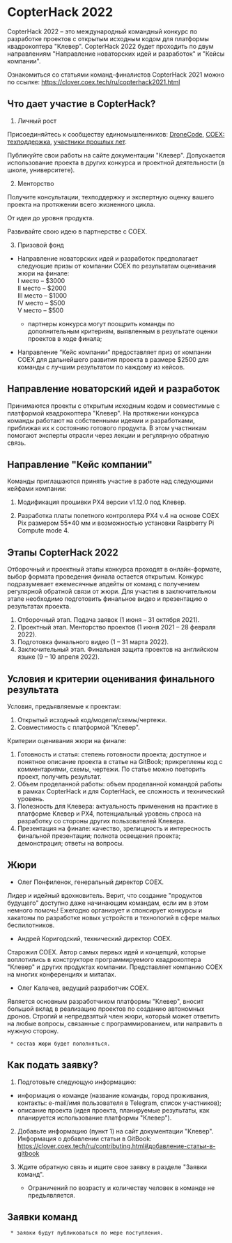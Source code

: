 # CopterHack 2022

CopterHack 2022 – это международный командный конкурс по разработке проектов с открытым исходным кодом для платформы квадрокоптера "Клевер". CopterHack 2022 будет проходить по двум направлениям "Направление новаторских идей и разработок" и "Кейсы компании".

Ознакомиться со статьями команд-финалистов CopterHack 2021 можно по ссылке: https://clover.coex.tech/ru/copterhack2021.html

## Что дает участие в CopterHack?

1. Личный рост

Присоединяйтесь к сообществу единомышленников: [DroneCode](https://t.me/DroneCode), [COEX: техподдержка](https://t.me/COEXHelpdesk), [участники прошлых лет](https://t.me/CopterHack).

Публикуйте свои работы на сайте документации "Клевер". 
Допускается использование проекта в других конкурса и проектной деятельности (в школе, университете).

2. Менторство 

Получите консультации, техподдержку и экспертную оценку вашего проекта на протяжении всего жизненного цикла. 

От идеи до уровня продукта.

Развивайте свою идею в партнерстве с COEX.

3. Призовой фонд

  * Направление новаторских идей и разработок предполагает следующие призы от компании COEX по результатам оценивания жюри на финале:  
  I место – $3000   
  II место – $2000   
  III место – $1000   
  IV место – $500   
  V место – $500 

     * партнеры конкурса могут поощрить команды по дополнительным критериям, выявленным в результате оценки проектов в ходе финала;

  * Направление “Кейс компании” предоставляет приз от компании COEX для дальнейшего развития проекта в размере $2500 для команды с лучшим результатом по каждому из кейсов.

## Направление новаторский идей и разработок

Принимаются  проекты с открытым исходным кодом и совместимые с платформой квадрокоптера "Клевер". На протяжении конкурса команды работают на собственными идеями и разработками, приближая их к состоянию готового продукта. В этом участникам помогают эксперты отрасли через лекции и регулярную обратную связь.

## Направление "Кейс компании"

Команды приглашаются принять участие в работе над следующими кейфами компании:

1. Модификация прошивки PX4 версии v1.12.0 под Клевер.

2. Разработка платы полетного контроллера PX4 v.4 на основе COEX Pix размером 55*40 мм и возможностью установки Raspberry Pi Compute mode 4.
 
## Этапы CopterHack 2022

Отборочный и проектный этапы конкурса проходят в онлайн-формате, выбор формата проведения финала остается открытым. Конкурс подразумевает ежемесячные апдейты от команд с получением регулярной обратной связи от жюри. Для участия в заключительном этапе необходимо подготовить финальное видео и презентацию о результатах проекта.

1. Отборочный этап. Подача заявок (1 июня – 31 октября 2021).
2. Проектный этап. Менторство проектов (1 июня 2021 – 28 февраля 2022).
3. Подготовка финального видео (1 – 31 марта 2022).
4. Заключительный этап. Финальная защита проектов на английском языке (9 – 10 апреля 2022).

## Условия и критерии оценивания финального результата

Условия, предъявляемые к проектам:
1. Открытый исходный код/модели/схемы/чертежи.
2. Совместимость с платформой "Клевер".

Критерии оценивания жюри на финале: 
1. Готовность и статья: степень готовности проекта; доступное и понятное описание проекта в статье на GitBook; прикреплены код с комментариями, схемы, чертежи. По статье можно повторить проект, получить результат.
2. Объем проделанной работы: объем проделанной командой работы в рамках CopterHack и для CopterHack, ее сложность и технический уровень.
3. Полезность для Клевера: актуальность применения на практике в платформе Клевер и PX4, потенциальный уровень спроса на разработку со стороны других пользователей Клевера.
4. Презентация на финале: качество, зрелищность и интересность финальной презентации; полнота освещения проекта; демонстрация; ответы на вопросы.

## Жюри

  * Олег Понфиленок, генеральный директор COEX.
  

Лидер и идейный вдохновитель. Верит, что создание "продуктов будущего" доступно даже начинающим командам, если им в этом немного помочь! Ежегодно организует и спонсирует конкурсы и хакатоны по разработке новых устройств и технологий в сфере малых беспилотников.
  * Андрей Коригодский, технический директор COEX.
  

Старожил COEX. Автор самых первых идей и концепций, которые воплотились в конструкторе программируемого квадрокоптера "Клевер" и других продуктах компании. Представляет компанию COEX на многих конференциях и митапах.
  * Олег Калачев, ведущий разработчик COEX.
  

Является основным разработчиком платформы "Клевер", вносит большой вклад в реализацию проектов по созданию автономных дронов. Строгий и непредвзятый член жюри, который может ответить на любые вопросы, связанные с программированием, или направить в нужную сторону. 

     * состав жюри будет пополняться.

## Как подать заявку?

1. Подготовьте следующую информацию:
  * информация о команде (название команды, город проживания, контакты: e-mail/имя пользователя в Telegram, список участников);
  * описание проекта (идея проекта, планируемые результаты, как планируется использование платформы "Клевер").
2. Добавьте информацию (пункт 1) на сайт документации "Клевер". Информация о добавлении статьи в GitBook: https://clover.coex.tech/ru/contributing.html#добавление-статьи-в-gitbook 
3. Ждите обратную связь и ищите свое заявку в разделе "Заявки команд".

     * Ограничений по возрасту и количеству человек в команде не предъявляется.

## Заявки команд

     * заявки будут публиковаться по мере поступления.


